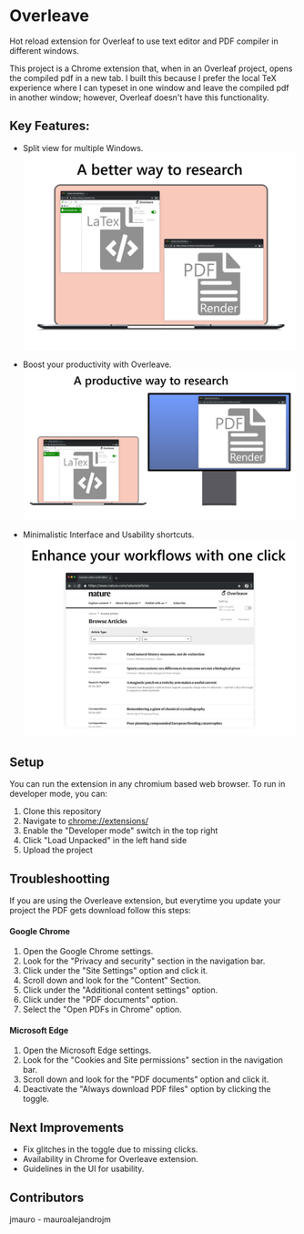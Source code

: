 # Overleave

Hot reload extension for Overleaf to use text editor and PDF compiler in different windows.

This project is a Chrome extension that, when in an Overleaf project, opens the compiled pdf in a new tab. I built this because I prefer the local TeX experience where I can typeset in one window and leave the compiled pdf in another window; however, Overleaf doesn't have this functionality.

## Key Features:

* Split view for multiple Windows.
![Multitab View](https://github.com/mauroalejandrojm/overleave/blob/master/docs/Multitab.png)

* Boost your productivity with Overleave.
![Second Display](https://github.com/mauroalejandrojm/overleave/blob/master/docs/SecondDisplay.png)

* Minimalistic Interface and Usability shortcuts.
![Shortcuts](https://github.com/mauroalejandrojm/overleave/blob/master/docs/Shortcuts.png)

## Setup

You can run the extension in any chromium based web browser. To run in developer mode, you can:

1. Clone this repository
2. Navigate to [chrome://extensions/](chrome://extensions/)
3. Enable the "Developer mode" switch in the top right
4. Click "Load Unpacked" in the left hand side
5. Upload the project

## Troubleshootting

If you are using the Overleave extension, but everytime you update your project the PDF gets download follow this steps:

#### Google Chrome
1. Open the Google Chrome settings.
2. Look for the "Privacy and security" section in the navigation bar.
3. Click under the "Site Settings" option and click it.
4. Scroll down and look for the "Content" Section.
5. Click under the "Additional content settings" option.
6. Click under the "PDF documents" option.
7. Select the "Open PDFs in Chrome" option.

#### Microsoft Edge
1. Open the Microsoft Edge settings.
2. Look for the "Cookies and Site permissions" section in the navigation bar.
3. Scroll down and look for the "PDF documents" option and click it.
4. Deactivate the "Always download PDF files" option by clicking the toggle.

## Next Improvements 

* Fix glitches in the toggle due to missing clicks.
* Availability in Chrome for Overleave extension.
* Guidelines in the UI for usability.

## Contributors

jmauro - mauroalejandrojm